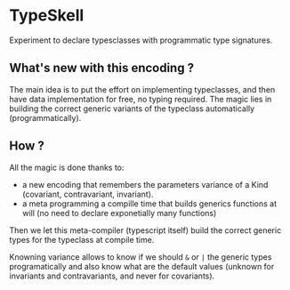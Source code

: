# TypeSkell

Experiment to declare typesclasses with programmatic type signatures.

## What's new with this encoding ?

The main idea is to put the effort on implementing typeclasses, and then have data implementation for free, no typing required.
The magic lies in building the correct generic variants of the typeclass automatically (programmatically).

## How ?

All the magic is done thanks to:
- a new encoding that remembers the parameters variance of a Kind (covariant, contravariant, invariant).
- a meta programming a compille time that builds generics functions at will (no need to declare exponetially many functions)

Then we let this meta-compiler (typescript itself) build the correct generic types for the typeclass at compile time.

Knowning variance allows to know if we should `&` or `|` the generic types programatically and also know what are the default values (unknown for invariants and contravariants, and never for covariants).